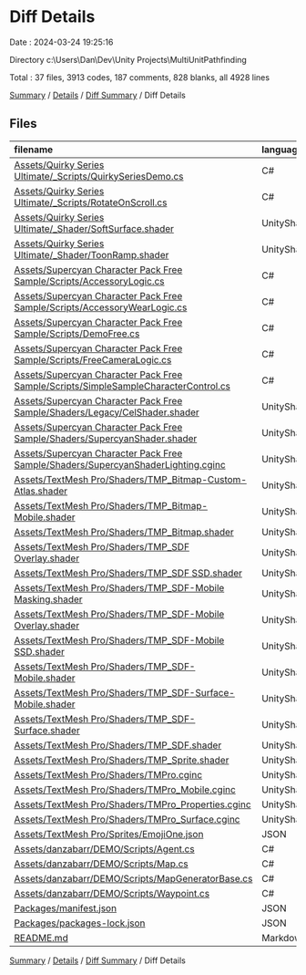 # Diff Details

Date : 2024-03-24 19:25:16

Directory c:\\Users\\Dan\\Dev\\Unity Projects\\MultiUnitPathfinding

Total : 37 files,  3913 codes, 187 comments, 828 blanks, all 4928 lines

[Summary](results.md) / [Details](details.md) / [Diff Summary](diff.md) / Diff Details

## Files
| filename | language | code | comment | blank | total |
| :--- | :--- | ---: | ---: | ---: | ---: |
| [Assets/Quirky Series Ultimate/_Scripts/QuirkySeriesDemo.cs](/Assets/Quirky%20Series%20Ultimate/_Scripts/QuirkySeriesDemo.cs) | C# | 180 | 19 | 34 | 233 |
| [Assets/Quirky Series Ultimate/_Scripts/RotateOnScroll.cs](/Assets/Quirky%20Series%20Ultimate/_Scripts/RotateOnScroll.cs) | C# | 15 | 1 | 4 | 20 |
| [Assets/Quirky Series Ultimate/_Shader/SoftSurface.shader](/Assets/Quirky%20Series%20Ultimate/_Shader/SoftSurface.shader) | UnityShader | 33 | 1 | 5 | 39 |
| [Assets/Quirky Series Ultimate/_Shader/ToonRamp.shader](/Assets/Quirky%20Series%20Ultimate/_Shader/ToonRamp.shader) | UnityShader | 46 | 6 | 11 | 63 |
| [Assets/Supercyan Character Pack Free Sample/Scripts/AccessoryLogic.cs](/Assets/Supercyan%20Character%20Pack%20Free%20Sample/Scripts/AccessoryLogic.cs) | C# | 11 | 0 | 3 | 14 |
| [Assets/Supercyan Character Pack Free Sample/Scripts/AccessoryWearLogic.cs](/Assets/Supercyan%20Character%20Pack%20Free%20Sample/Scripts/AccessoryWearLogic.cs) | C# | 95 | 0 | 15 | 110 |
| [Assets/Supercyan Character Pack Free Sample/Scripts/DemoFree.cs](/Assets/Supercyan%20Character%20Pack%20Free%20Sample/Scripts/DemoFree.cs) | C# | 72 | 0 | 21 | 93 |
| [Assets/Supercyan Character Pack Free Sample/Scripts/FreeCameraLogic.cs](/Assets/Supercyan%20Character%20Pack%20Free%20Sample/Scripts/FreeCameraLogic.cs) | C# | 48 | 0 | 13 | 61 |
| [Assets/Supercyan Character Pack Free Sample/Scripts/SimpleSampleCharacterControl.cs](/Assets/Supercyan%20Character%20Pack%20Free%20Sample/Scripts/SimpleSampleCharacterControl.cs) | C# | 168 | 6 | 41 | 215 |
| [Assets/Supercyan Character Pack Free Sample/Shaders/Legacy/CelShader.shader](/Assets/Supercyan%20Character%20Pack%20Free%20Sample/Shaders/Legacy/CelShader.shader) | UnityShader | 203 | 70 | 9 | 282 |
| [Assets/Supercyan Character Pack Free Sample/Shaders/SupercyanShader.shader](/Assets/Supercyan%20Character%20Pack%20Free%20Sample/Shaders/SupercyanShader.shader) | UnityShader | 33 | 0 | 6 | 39 |
| [Assets/Supercyan Character Pack Free Sample/Shaders/SupercyanShaderLighting.cginc](/Assets/Supercyan%20Character%20Pack%20Free%20Sample/Shaders/SupercyanShaderLighting.cginc) | UnityShader | 28 | 0 | 10 | 38 |
| [Assets/TextMesh Pro/Shaders/TMP_Bitmap-Custom-Atlas.shader](/Assets/TextMesh%20Pro/Shaders/TMP_Bitmap-Custom-Atlas.shader) | UnityShader | 109 | 2 | 33 | 144 |
| [Assets/TextMesh Pro/Shaders/TMP_Bitmap-Mobile.shader](/Assets/TextMesh%20Pro/Shaders/TMP_Bitmap-Mobile.shader) | UnityShader | 112 | 3 | 31 | 146 |
| [Assets/TextMesh Pro/Shaders/TMP_Bitmap.shader](/Assets/TextMesh%20Pro/Shaders/TMP_Bitmap.shader) | UnityShader | 109 | 2 | 33 | 144 |
| [Assets/TextMesh Pro/Shaders/TMP_SDF Overlay.shader](/Assets/TextMesh%20Pro/Shaders/TMP_SDF%20Overlay.shader) | UnityShader | 243 | 4 | 71 | 318 |
| [Assets/TextMesh Pro/Shaders/TMP_SDF SSD.shader](/Assets/TextMesh%20Pro/Shaders/TMP_SDF%20SSD.shader) | UnityShader | 241 | 4 | 66 | 311 |
| [Assets/TextMesh Pro/Shaders/TMP_SDF-Mobile Masking.shader](/Assets/TextMesh%20Pro/Shaders/TMP_SDF-Mobile%20Masking.shader) | UnityShader | 188 | 10 | 50 | 248 |
| [Assets/TextMesh Pro/Shaders/TMP_SDF-Mobile Overlay.shader](/Assets/TextMesh%20Pro/Shaders/TMP_SDF-Mobile%20Overlay.shader) | UnityShader | 183 | 8 | 50 | 241 |
| [Assets/TextMesh Pro/Shaders/TMP_SDF-Mobile SSD.shader](/Assets/TextMesh%20Pro/Shaders/TMP_SDF-Mobile%20SSD.shader) | UnityShader | 82 | 4 | 21 | 107 |
| [Assets/TextMesh Pro/Shaders/TMP_SDF-Mobile.shader](/Assets/TextMesh%20Pro/Shaders/TMP_SDF-Mobile.shader) | UnityShader | 183 | 8 | 50 | 241 |
| [Assets/TextMesh Pro/Shaders/TMP_SDF-Surface-Mobile.shader](/Assets/TextMesh%20Pro/Shaders/TMP_SDF-Surface-Mobile.shader) | UnityShader | 103 | 8 | 28 | 139 |
| [Assets/TextMesh Pro/Shaders/TMP_SDF-Surface.shader](/Assets/TextMesh%20Pro/Shaders/TMP_SDF-Surface.shader) | UnityShader | 122 | 4 | 33 | 159 |
| [Assets/TextMesh Pro/Shaders/TMP_SDF.shader](/Assets/TextMesh%20Pro/Shaders/TMP_SDF.shader) | UnityShader | 243 | 4 | 71 | 318 |
| [Assets/TextMesh Pro/Shaders/TMP_Sprite.shader](/Assets/TextMesh%20Pro/Shaders/TMP_Sprite.shader) | UnityShader | 97 | 0 | 20 | 117 |
| [Assets/TextMesh Pro/Shaders/TMPro.cginc](/Assets/TextMesh%20Pro/Shaders/TMPro.cginc) | UnityShader | 63 | 2 | 20 | 85 |
| [Assets/TextMesh Pro/Shaders/TMPro_Mobile.cginc](/Assets/TextMesh%20Pro/Shaders/TMPro_Mobile.cginc) | UnityShader | 122 | 2 | 34 | 158 |
| [Assets/TextMesh Pro/Shaders/TMPro_Properties.cginc](/Assets/TextMesh%20Pro/Shaders/TMPro_Properties.cginc) | UnityShader | 62 | 10 | 14 | 86 |
| [Assets/TextMesh Pro/Shaders/TMPro_Surface.cginc](/Assets/TextMesh%20Pro/Shaders/TMPro_Surface.cginc) | UnityShader | 76 | 7 | 19 | 102 |
| [Assets/TextMesh Pro/Sprites/EmojiOne.json](/Assets/TextMesh%20Pro/Sprites/EmojiOne.json) | JSON | 155 | 0 | 2 | 157 |
| [Assets/danzabarr/DEMO/Scripts/Agent.cs](/Assets/danzabarr/DEMO/Scripts/Agent.cs) | C# | 29 | 0 | 10 | 39 |
| [Assets/danzabarr/DEMO/Scripts/Map.cs](/Assets/danzabarr/DEMO/Scripts/Map.cs) | C# | -7 | -1 | -3 | -11 |
| [Assets/danzabarr/DEMO/Scripts/MapGeneratorBase.cs](/Assets/danzabarr/DEMO/Scripts/MapGeneratorBase.cs) | C# | -18 | 0 | -5 | -23 |
| [Assets/danzabarr/DEMO/Scripts/Waypoint.cs](/Assets/danzabarr/DEMO/Scripts/Waypoint.cs) | C# | 8 | 3 | 4 | 15 |
| [Packages/manifest.json](/Packages/manifest.json) | JSON | 45 | 0 | 1 | 46 |
| [Packages/packages-lock.json](/Packages/packages-lock.json) | JSON | 430 | 0 | 1 | 431 |
| [README.md](/README.md) | Markdown | 1 | 0 | 2 | 3 |

[Summary](results.md) / [Details](details.md) / [Diff Summary](diff.md) / Diff Details